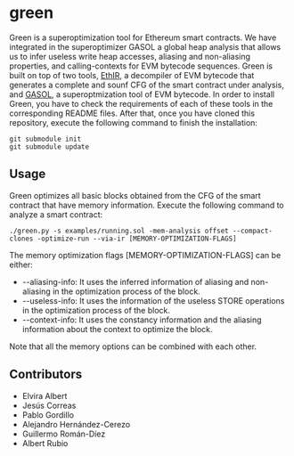 # green

Green is a superoptimization tool for Ethereum smart contracts. We have integrated in the superoptimizer GASOL a global heap analysis that allows us to infer useless write heap accesses, aliasing and non-aliasing properties, and calling-contexts for EVM bytecode sequences.
Green is built on top of two tools, [EthIR](https://github.com/costa-group/EthIR), a decompiler of EVM bytecode that generates a complete and sounf CFG of the smart contract under analysis, and [GASOL](https://github.com/costa-group/gasol-optimizer/tree/main), a superoptmization tool of EVM bytecode. In order to install Green, you have to check the requirements of each of these tools in the corresponding README files. After that, once you have cloned this repository, execute the following command to finish the installation:

```
git submodule init
git submodule update
```

## Usage

Green optimizes all basic blocks obtained from the CFG of the smart contract that have memory information. Execute the following command to analyze a smart contract: 

```
./green.py -s examples/running.sol -mem-analysis offset --compact-clones -optimize-run --via-ir [MEMORY-OPTIMIZATION-FLAGS]
```
 The memory optimization flags [MEMORY-OPTIMIZATION-FLAGS] can be either:
 * --aliasing-info: It uses the inferred information of aliasing and non-aliasing in the optimization process of the block.
 * --useless-info: It uses the information of the useless STORE operations in the optimization process of the block.
 * --context-info: It uses the constancy information and the aliasing information about the context to optimize the block.

Note that all the memory options can be combined with each other.


 ## Contributors
* Elvira Albert
* Jesús Correas
* Pablo Gordillo
* Alejandro Hernández-Cerezo
* Guillermo Román-Díez
* Albert Rubio
